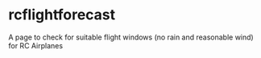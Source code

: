 # rcflightforecast
A page to check for suitable flight windows (no rain and reasonable wind) for RC Airplanes
